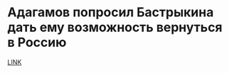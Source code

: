 # Адагамов попросил Бастрыкина дать ему возможность вернуться в Россию



[LINK](https://varlamov.ru/2325292.html)
